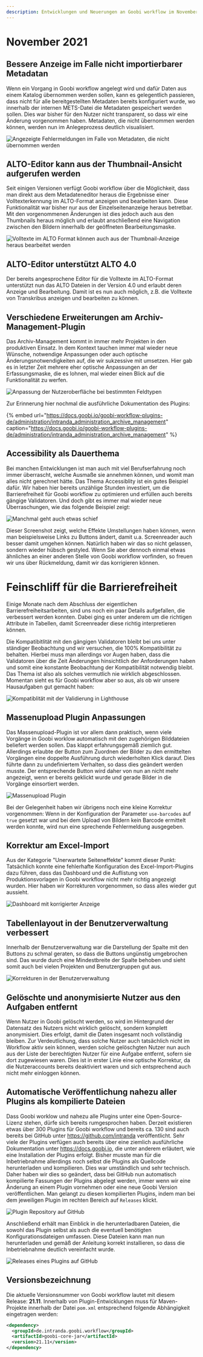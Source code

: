 ```yaml
---
description: Entwicklungen und Neuerungen an Goobi workflow im November 2021
---
```


# November 2021

## Bessere Anzeige im Falle nicht importierbarer Metadatan

Wenn ein Vorgang in Goobi workflow angelegt wird und dafür Daten aus einem Katalog übernommen werden sollen, kann es gelegentlich passieren, dass nicht für alle bereitgestellten Metadaten bereits konfiguriert wurde, wo innerhalb der internen METS-Datei die Metadaten gespeichert werden sollen. Dies war bisher für den Nutzer nicht transparent, so dass wir eine Änderung vorgenommen haben. Metadaten, die nicht übernommen werden können, werden nun im Anlegeprozess deutlich visualisiert.

![Angezeigte Fehlermeldungen im Falle von Metadaten, die nicht übernommen werden](../.gitbook/assets/2111_process1_de.png)


## ALTO-Editor kann aus der Thumbnail-Ansicht aufgerufen werden

Seit einigen Versionen verfügt Goobi workflow über die Möglichkeit, dass man direkt aus dem Metadateneditor heraus die Ergebnisse einer Volltexterkennung im ALTO-Format anzeigen und bearbeiten kann. Diese Funktionalität war bisher nur aus der Einzelseitenanzeige heraus betretbar. Mit den vorgenommenen Änderungen ist dies jedoch auch aus den Thumbnails heraus möglich und erlaubt anschließend eine Navigation zwischen den Bildern innerhalb der geöffneten Bearbeitungsmaske.

![Volltexte im ALTO Format können auch aus der Thumbnail-Anzeige heraus bearbeitet werden](../.gitbook/assets/2111_alto_de.png)


## ALTO-Editor unterstützt ALTO 4.0

Der bereits angesprochene Editor für die Volltexte im ALTO-Format unterstützt nun das ALTO Dateien in der Version 4.0 und erlaubt deren Anzeige und Bearbeitung. Damit ist es nun auch möglich, z.B. die Volltexte von Transkribus anzeigen und bearbeiten zu können.


## Verschiedene Erweiterungen am Archiv-Management-Plugin

Das Archiv-Management kommt in immer mehr Projekten in den produktiven Einsatz. In dem Kontext tauchen immer mal wieder neue Wünsche, notwendige Anpassungen oder auch optische Änderungsnotwendigkeiten auf, die wir sukzessive mit umsetzen. Hier gab es in letzter Zeit mehrere eher optische Anpassungen an der Erfassungsmaske, die es lohnen, mal wieder einen Blick auf die Funktionalität zu werfen.

![Anpassung der Nutzeroberfläche bei bestimmten Feldtypen](../.gitbook/assets/2111_archive_de.png)

Zur Erinnerung hier nochmal die ausführliche Dokumentation des Plugins:

{% embed url="https://docs.goobi.io/goobi-workflow-plugins-de/administration/intranda_administration_archive_management" caption="https://docs.goobi.io/goobi-workflow-plugins-de/administration/intranda_administration_archive_management" %}


## Accessibility als Dauerthema

Bei manchen Entwicklungen ist man auch mit viel Berufserfahrung noch immer überrascht, welche Ausmaße sie annehmen können, und womit man alles nicht gerechnet hätte. Das Thema Accessiblity ist ein gutes Beispiel dafür. Wir haben hier bereits unzählige Stunden investiert, um die Barrierefreiheit für Goobi workflow zu optimieren und erfüllen auch bereits gängige Validatoren. Und doch gibt es immer mal wieder neue Überraschungen, wie das folgende Beispiel zeigt:

![Manchmal geht auch etwas schief](../.gitbook/assets/2111_accessiblity_de.png)

Dieser Screenshot zeigt, welche Effekte Umstellungen haben können, wenn man beispielsweise Links zu Buttons ändert, damit u.a. Screenreader auch besser damit umgehen können. Natürlich haben wir das so nicht gelassen, sondern wieder hübsch gestyled. Wenn Sie aber dennoch einmal etwas ähnliches an einer anderen Stelle von Goobi workflow vorfinden, so freuen wir uns über Rückmeldung, damit wir das korrigieren können.

# Feinschliff für die Barrierefreiheit

Einige Monate nach dem Abschluss der eigentlichen Barrierefreiheitsarbeiten, sind uns noch ein paar Details aufgefallen, die verbessert werden konnten. Dabei ging es unter anderem um die richtigen Attribute in Tabellen, damit Screenreader diese richtig interpretieren können. 

Die Kompatibitlität mit den gängigen Validatoren bleibt bei uns unter ständiger Beobachtung und wir versuchen, die 100% Kompatibilität zu behalten. Hierbei muss man allerdings vor Augen haben, dass die Validatoren über die Zeit Änderungen hinsichtlich der Anforderungen haben und somit eine konstante Beobachtung der Kompatibilität notwendig bleibt. Das Thema ist also als solches vermutlich nie wirklich abgeschlossen. Momentan sieht es für Goobi workflow aber so aus, als ob wir unsere Hausaufgaben gut gemacht haben:

![Kompatiblität mit der Validierung in Lighthouse](../.gitbook/assets/2111_wcag_de.png)


## Massenupload Plugin Anpassungen

Das Massenupload-Plugin ist vor allem dann praktisch, wenn viele Vorgänge in Goobi worklow automatisch mit den zugehörigen Bilddateien beliefert werden sollen. Das klappt erfahrungsgemäß ziemlich gut. Allerdings erlaubte der Button zum Zuordnen der Bilder zu den ermittelten Vorgängen eine doppelte Ausführung durch wiederholten Klick darauf. Dies führte dann zu undefiniertem Verhalten, so dass dies geändert werden musste. Der entsprechende Button wird daher von nun an nicht mehr angezeigt, wenn er bereits geklickt wurde und gerade Bilder in die Vorgänge einsortiert werden.

![Massenupload Plugin](../.gitbook/assets/2111_massupload_de.png)

Bei der Gelegenheit haben wir übrigens noch eine kleine Korrektur vorgenommen: Wenn in der Konfiguration der Parameter `use-barcodes` auf `true` gesetzt war und bei dem Upload von Bildern kein Barcode ermittelt werden konnte, wird nun eine sprechende Fehlermeldung ausgegeben.

## Korrektur am Excel-Import

Aus der Kategorie "Unerwartete Seiteneffekte" kommt dieser Punkt: Tatsächlich konnte eine fehlerhafte Konfiguration des Excel-Import-Plugins dazu führen, dass das Dashboard und die Auflistung von Produktionsvorlagen in Goobi workflow nicht mehr richtig angezeigt wurden. Hier haben wir Korrekturen vorgenommen, so dass alles wieder gut aussieht.

![Dashboard mit korrigierter Anzeige](../.gitbook/assets/2111_dashboard_de.png)

## Tabellenlayout in der Benutzerverwaltung verbessert

Innerhalb der Benutzerverwaltung war die Darstellung der Spalte mit den Buttons zu schmal geraten, so dass die Buttons ungünstig umgebrochen sind. Das wurde durch eine Mindestbreite der Spalte behoben und sieht somit auch bei vielen Projekten und Benutzergruppen gut aus.

![Korrekturen in der Benutzerverwaltung](../.gitbook/assets/2111_users_de.png)


## Gelöschte und anonymisierte Nutzer aus den Aufgaben entfernt

Wenn Nutzer in Goobi gelöscht werden, so wird im Hintergrund der Datensatz des Nutzers nicht wirklich gelöscht, sondern komplett anonymisiert. Dies erfolgt, damit die Daten insgesamt noch vollständig bleiben. Zur Verdeutlichung, dass solche Nutzer auch tatsächlich nicht im Workflow aktiv sein können, werden solche gelöschgten Nutzer nun auch aus der Liste der berechtigten Nutzer für eine Aufgabe entfernt, sofern sie dort zugewiesen waren. Dies ist in erster Linie eine optische Korrektur, da die Nutzeraccounts bereits deaktiviert waren und sich entsprechend auch nicht mehr einloggen können.


## Automatische Veröffentlichung nahezu aller Plugins als kompilierte Dateien

Dass Goobi worklow und nahezu alle Plugins unter eine Open-Source-Lizenz stehen, dürfe sich bereits rumgesprochen haben. Derzeit existieren etwas über 300 Plugins für Goobi workflow und bereits ca. 130 sind auch bereits bei GitHub unter https://github.com/intranda veröffentlicht. Sehr viele der Plugins verfügen auch bereits über eine ziemlich ausführliche Dokumentation unter https://docs.goobi.io, die unter anderem erläutert, wie eine Installation der Plugins erfolgt. Bisher musste man für die Inbetriebnahme allerdings noch selbst die Plugins als Quellcode herunterladen und kompilieren. Dies war umständlich und sehr technisch. Daher haben wir dies so geändert, dass bei GitHub nun automatisch kompilierte Fassungen der Plugins abgelegt werden, immer wenn wir eine Änderung an einem Plugin vornehmen oder eine neue Goobi Version veröffentlichen. Man gelangt zu diesen kompilierten Plugins, indem man bei dem jeweiligen Plugin im rechten Bereich auf `Releases` klickt.

![Plugin Repository auf GitHub](../.gitbook/assets/2111_github1.png)

Anschließend erhält man Einblick in die herunterladbaren Dateien, die sowohl das Plugin selbst als auch die eventuell benötigten Konfigurationsdateigen umfassen. Diese Dateien kann man nun herunterladen und gemäß der Anleitung korrekt installieren, so dass die Inbetriebnahme deutlich vereinfacht wurde.

![Releases eines Plugins auf GitHub](../.gitbook/assets/2111_github2.png)


## Versionsbezeichnung
Die aktuelle Versionsnummer von Goobi workflow lautet mit diesem Release: **21.11**.
Innerhalb von Plugin-Entwicklungen muss für Maven-Projekte innerhalb der Datei `pom.xml` entsprechend folgende Abhängigkeit eingetragen werden:

```xml
<dependency>
  <groupId>de.intranda.goobi.workflow</groupId>
  <artifactId>goobi-core-jar</artifactId>
  <version>21.11</version>
</dependency>
```
